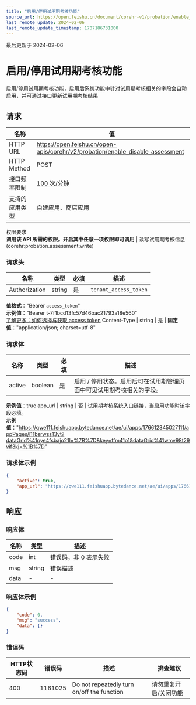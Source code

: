 ```yaml
---
title: "启用/停用试用期考核功能"
source_url: https://open.feishu.cn/document/corehr-v1/probation/enable_disable_assessment
last_remote_update: 2024-02-06
last_remote_update_timestamp: 1707186731000
---
```

最后更新于 2024-02-06

# 启用/停用试用期考核功能

启用/停用试用期考核功能，启用后系统功能中针对试用期考核相关的字段会自动启用，并可通过接口更新试用期考核结果

## 请求
名称 | 值
---|---
HTTP URL | https://open.feishu.cn/open-apis/corehr/v2/probation/enable_disable_assessment
HTTP Method | POST
接口频率限制 | [100 次/分钟](https://open.feishu.cn/document/ukTMukTMukTM/uUzN04SN3QjL1cDN)
支持的应用类型 | 自建应用、商店应用
权限要求  
            **调用该 API 所需的权限。开启其中任意一项权限即可调用** | 读写试用期考核信息(corehr:probation.assessment:write)

### 请求头

名称 | 类型 | 必填 | 描述
--- | --- | --- | ---
Authorization | string | 是 | `tenant_access_token`  
**值格式**："Bearer `access_token`"  
**示例值**："Bearer t-7f1bcd13fc57d46bac21793a18e560"  
[了解更多：如何选择与获取 access token](https://open.feishu.cn/document/uAjLw4CM/ugTN1YjL4UTN24CO1UjN/trouble-shooting/how-to-choose-which-type-of-token-to-use)
Content-Type | string | 是 | **固定值**："application/json; charset=utf-8"

### 请求体

名称 | 类型 | 必填 | 描述
--- | --- | --- | ---
active | boolean | 是 | 启用 / 停用状态。启用后可在试用期管理页面中可见试用期考核相关的字段。  
**示例值**：true
app_url | string | 否 | 试用期考核系统入口链接，当启用功能时该字段必填。  
**示例值**："https://qwe111.feishuapp.bytedance.net/ae/ui/apps/176612345027111/appPages/l11bsrwss13yt?dataGrid%41pye4fsbajo21l=%7B%7D&key=ffm41o1&dataGrid%41wmv98t29vif3kj=%1B%7D"

### 请求体示例
```json
{
    "active": true,
    "app_url": "https://qwe111.feishuapp.bytedance.net/ae/ui/apps/176612345027111/appPages/l11bsrwss13yt?dataGrid%41pye4fsbajo21l=%7B%7D&key=ffm41o1&dataGrid%41wmv98t29vif3kj=%1B%7D"
}
```

## 响应

### 响应体

名称 | 类型 | 描述
--- | --- | ---
code | int | 错误码，非 0 表示失败
msg | string | 错误描述
data | \- | \-

### 响应体示例
```json
{
    "code": 0,
    "msg": "success",
    "data": {}
}
```

### 错误码

HTTP状态码 | 错误码 | 描述 | 排查建议
--- | --- | --- | ---
400 | 1161025 | Do not repeatedly turn on/off the function | 请勿重复开启/关闭功能
